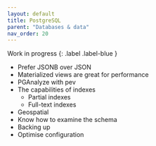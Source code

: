 ```yaml
---
layout: default
title: PostgreSQL
parent: "Databases & data"
nav_order: 20
---
```


Work in progress
{: .label .label-blue }

* Prefer JSONB over JSON
* Materialized views are great for performance
* PGAnalyze with pev
* The capabilities of indexes
  * Partial indexes
  * Full-text indexes
* Geospatial
* Know how to examine the schema
* Backing up
* Optimise configuration